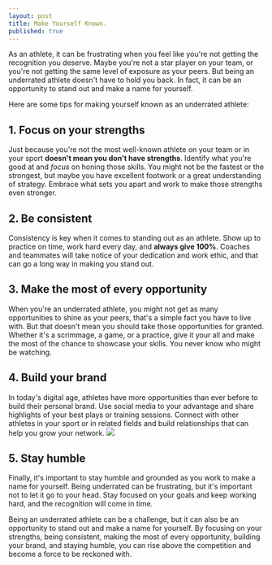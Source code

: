 ```yaml
---
layout: post
title: Make Yourself Known.
published: true
---
```


As an athlete, it can be frustrating when you feel like you're not getting the recognition you deserve. Maybe you're not a star player on your team, or you're not getting the same level of exposure as your peers. But being an underrated athlete doesn't have to hold you back. In fact, it can be an opportunity to stand out and make a name for yourself.

Here are some tips for making yourself known as an underrated athlete:

## 1. Focus on your strengths
Just because you're not the most well-known athlete on your team or in your sport **doesn't mean you don't have strengths**. Identify what you're good at and _focus_ on honing those skills. You might not be the fastest or the strongest, but maybe you have excellent footwork or a great understanding of strategy. Embrace what sets you apart and work to make those strengths even stronger.

## 2. Be consistent
Consistency is key when it comes to standing out as an athlete. Show up to practice on time, work hard every day, and **always give 100%**. Coaches and teammates will take notice of your dedication and work ethic, and that can go a long way in making you stand out.

## 3. Make the most of every opportunity
When you're an underrated athlete, you might not get as many opportunities to shine as your peers, that's a simple fact you have to live with. But that doesn't mean you should take those opportunities for granted. Whether it's a scrimmage, a game, or a practice, give it your all and make the most of the chance to showcase your skills. You never know who might be watching.

## 4. Build your brand
In today's digital age, athletes have more opportunities than ever before to build their personal brand. Use social media to your advantage and share highlights of your best plays or training sessions. Connect with other athletes in your sport or in related fields and build relationships that can help you grow your network.
![]({{site.baseurl}}/https://cdn.discordapp.com/attachments/1085335805104509070/1094862921886076958/Birb_an_underrated_basketball_player_working_hard_in_the_gym_on_58c88b2e-8926-480b-9e28-607e7164b3e1.png)
## 5. Stay humble
Finally, it's important to stay humble and grounded as you work to make a name for yourself. Being underrated can be frustrating, but it's important not to let it go to your head. Stay focused on your goals and keep working hard, and the recognition will come in time.

Being an underrated athlete can be a challenge, but it can also be an opportunity to stand out and make a name for yourself. By focusing on your strengths, being consistent, making the most of every opportunity, building your brand, and staying humble, you can rise above the competition and become a force to be reckoned with.

